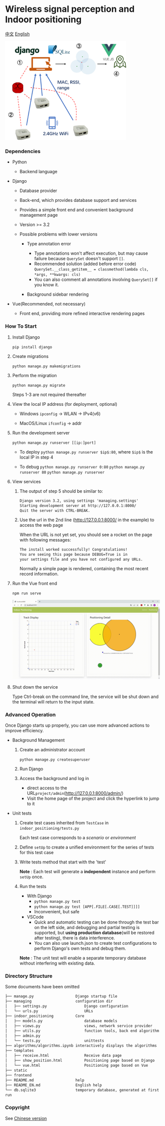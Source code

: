 # Wireless signal perception and Indoor positioning

[中文](README.md) [English](README_EN.md)

<img src="README/intro.png" alt="intro" style="zoom:40%;" />

### Dependencies

- Python
   - Backend language

- Django
   - Database provider
   - Back-end, which provides database support and services
   - Provides a simple front end and convenient background management page

   - Version >= 3.2
   - Possible problems with lower versions

      - Type annotation error
         - Type annotations won't affect execution, but may cause failure because `QuerySet` doesn't support `[]`.
         - Recommended solution (added before error code)
            `QuerySet.__class_getitem__ = classmethod(lambda cls, *args, **kwargs: cls)`
         - You can also comment all annotations involving `QuerySet[]` if you know it.

      - Background sidebar rendering

- Vue(Recommended, not necessary)
   - Front end, providing more refined interactive rendering pages

### How To Start

1. Install Django

   `pip install django`

2. Create migrations

   `python manage.py makemigrations`

3. Perform the migration

   `python manage.py migrate`

   Steps 1-3 are not required thereafter

4. View the local IP address (for deployment, optional)

   - Windows
      `ipconfig` -> WLAN -> IPv4(v6)
   
   - MacOS/Linux
      `ifconfig` -> addr

5. Run the development server

   `python manage.py runserver [[ip:]port]`

   - To deploy
      `python manage.py runserver $ip$:80`, where `$ip$` is the local IP in step 4

   - To debug
      `python manage.py runserver 0:80`
      `python manage.py runserver 80`
      `python manage.py runserver`

6. View services

   1. The output of step 5 should be similar to:
      ```
      Django version 3.2, using settings 'managing.settings'
      Starting development server at http://127.0.0.1:8000/
      Quit the server with CTRL-BREAK.
      ```

   2. Use the url in the 2nd line (http://127.0.0.1:8000/ in the example) to access the web page

      When the URL is not yet set, you should see a rocket on the page with following messages:
      ```
      The install worked successfully! Congratulations!
      You are seeing this page because DEBUG=True is in
      your settings file and you have not configured any URLs.
      ```

      Normally a simple page is rendered, containing the most recent record information.

7. Run the Vue front end

   `npm run serve`

   ![positioning](README/positioning.gif)

8. Shut down the service

   Type Ctrl-break on the command line, the service will be shut down and the terminal will return to the input state.

### Advanced Operation

Once Django starts up properly, you can use more advanced actions to improve efficiency.

- Background Management

  1. Create an administrator account

     `python manage.py createsuperuser`

  2. Run Django

  3. Access the background and log in

     - direct access to the URL`project/admin`(http://127.0.0.1:8000/admin/)
     - Visit the home page of the project and click the hyperlink to jump to it

- Unit tests

  1. Create test cases inherited from `TestCase` in `indoor_positioning/tests.py`
  
     Each test case corresponds to a *scenario* or *environment*
  
  2. Define `setUp` to create a unified environment for the series of tests for this test case
  
  3. Write tests method that start with the 'test'
  
     **Note** : Each test will generate a **independent** instance and perform `setUp` once.
  
  4. Run the tests
  
     - With Django
       - `python manage.py test`
       - `python manage.py test [APP[.FILE[.CASE[.TEST]]]]`
       - Inconvenient, but safe
     - VSCode
       - Quick and automatic testing can be done through the test bar on the left side, and debugging and partial testing is supported, but **using production database**(will be restored after testing), there is data interference.
       - You can also use launch.json to create test configurations to perform Django's own tests and debug them.
     
     **Note** : The unit test will enable a separate temporary database without interfering with existing data.

### Directory Structure

Some documents have been omitted

```
├── manage.py                   Django startup file
├── managing                    configuration dir
│   ├── settings.py                 Django configuration
│   └── urls.py                     URLs
├── indoor_positioning          Core
│   ├── models.py                   database models
│   ├── views.py                    views, network service provider
│   ├── utils.py                    function tools, back end algorithm
│   ├── admin.py
│   └── tests.py                    unittests
├── algorithms/algorithms.ipynb interactively displays the algorithms
├── templates
│   ├── receive.html                Receive data page
│   ├── show_position.html          Positioning page based on Django
│   └── vue.html                    Positioning page based on Vue
├── static
├── frontend
├── README.md                   help
├── README_EN.md                English help
└── db.sqlite3                  temporary database, generated at first run
```

### Copyright

See [Chinese version](README.md#版权信息)
